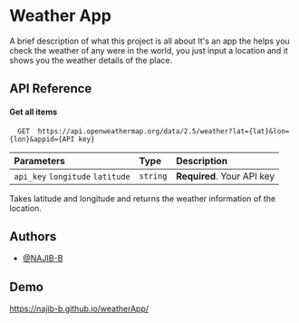 
# Weather App

A brief description of what this project is all about
It's an app the helps you check the weather of any were in the world, you just input a location and it shows you the weather details of the place.


## API Reference

#### Get all items

```http
  GET  https://api.openweathermap.org/data/2.5/weather?lat={lat}&lon={lon}&appid={API key}
```

| Parameters | Type     | Description                |
| :-------- | :------- | :------------------------- |
| `api_key` `longitude` `latitude` | `string` | **Required**. Your API key |




Takes latitude and longitude and returns the weather information of the location.


## Authors

- [@NAJIB-B](https://github.com/NAJIB-B)


## Demo

https://najib-b.github.io/weatherApp/

